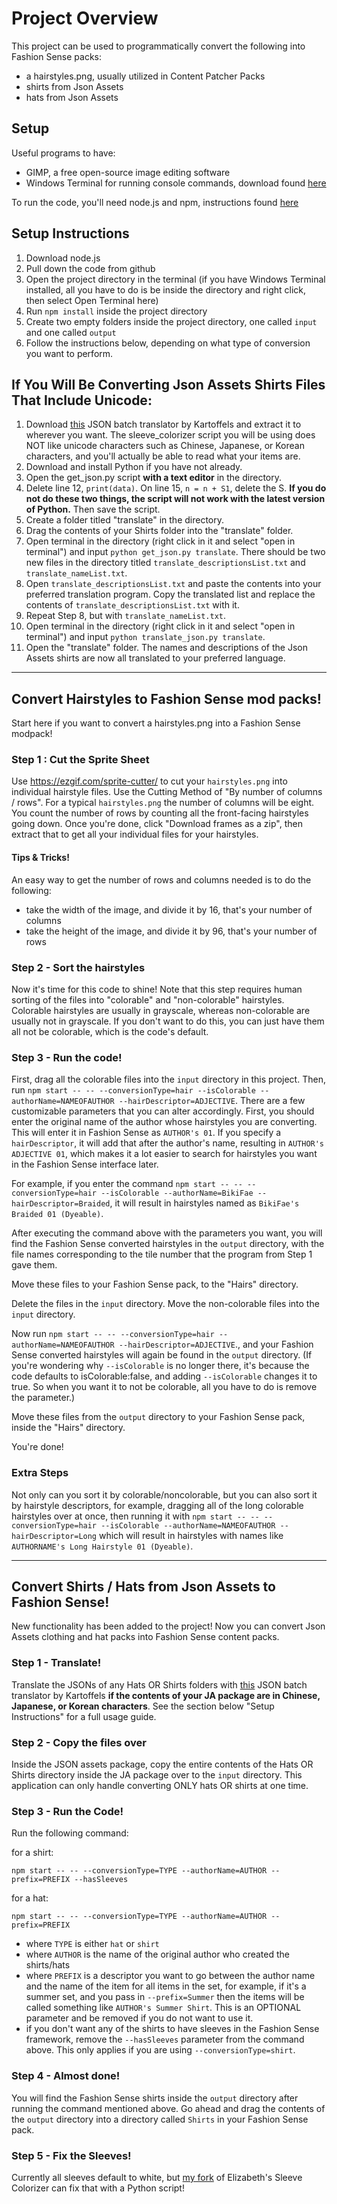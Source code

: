 # Project Overview

This project can be used to programmatically convert the following into Fashion Sense packs: 
- a hairstyles.png, usually utilized in Content Patcher Packs 
- shirts from Json Assets
- hats from Json Assets

## Setup
Useful programs to have: 
- GIMP, a free open-source image editing software
- Windows Terminal for running console commands, download found [here](https://apps.microsoft.com/store/detail/9N0DX20HK701?hl=en-us&gl=US)

To run the code, you'll need node.js and npm, instructions found [here](https://docs.npmjs.com/downloading-and-installing-node-js-and-npm/)

## Setup Instructions
1. Download node.js
2. Pull down the code from github
3. Open the project directory in the terminal (if you have Windows Terminal installed, all you have to do is be inside the directory and right click, then select Open Terminal here)
4. Run `npm install` inside the project directory
5. Create two empty folders inside the project directory, one called `input` and one called `output` 
6. Follow the instructions below, depending on what type of conversion you want to perform. 

## If You Will Be Converting Json Assets Shirts Files That Include Unicode:
1. Download [this](https://www.nexusmods.com/stardewvalley/mods/9961?tab=files) JSON batch translator by Kartoffels and extract it to wherever you want. The sleeve_colorizer script you will be using does NOT like unicode characters such as Chinese, Japanese, or Korean characters, and you'll actually be able to read what your items are.
2. Download and install Python if you have not already.
3. Open the get_json.py script **with a text editor** in the directory.
4. Delete line 12, `print(data)`. On line 15, `n = n + S1`, delete the S. **If you do not do these two things, the script will not work with the latest version of Python.** Then save the script.
5. Create a folder titled "translate" in the directory.
6. Drag the contents of your Shirts folder into the "translate" folder.
7. Open terminal in the directory (right click in it and select "open in terminal") and input `python get_json.py translate`. There should be two new files in the directory titled `translate_descriptionsList.txt` and `translate_nameList.txt`.
8. Open `translate_descriptionsList.txt` and paste the contents into your preferred translation program. Copy the translated list and replace the contents of `translate_descriptionsList.txt` with it.
9. Repeat Step 8, but with `translate_nameList.txt`.
10. Open terminal in the directory (right click in it and select "open in terminal") and input `python translate_json.py translate`.
11. Open the "translate" folder. The names and descriptions of the Json Assets shirts are now all translated to your preferred language. 

-------

## Convert Hairstyles to Fashion Sense mod packs!

Start here if you want to convert a hairstyles.png into a Fashion Sense modpack!


### Step 1 : Cut the Sprite Sheet
Use https://ezgif.com/sprite-cutter/ to cut your `hairstyles.png` into individual
hairstyle files. Use the Cutting Method of "By number of columns / rows". For a
typical `hairstyles.png` the number of columns will be eight. You count the number
of rows by counting all the front-facing hairstyles going down. Once you're done,
click "Download frames as a zip", then extract that to get all your individual
files for your hairstyles.

#### Tips & Tricks!
An easy way to get the number of rows and columns needed is to do the following:
- take the width of the image, and divide it by 16, that's your number of columns
- take the height of the image, and divide it by 96, that's your number of rows

### Step 2 - Sort the hairstyles
Now it's time for this code to shine! Note that this step requires human sorting
of the files into "colorable" and "non-colorable" hairstyles. Colorable
hairstyles are usually in grayscale, whereas non-colorable are usually not in
grayscale. If you don't want to do this, you can just have them all not be
colorable, which is the code's default.

### Step 3 - Run the code!
First, drag all the colorable files into the `input` directory in this project.
Then, run
`npm start -- -- --conversionType=hair --isColorable --authorName=NAMEOFAUTHOR --hairDescriptor=ADJECTIVE`.
There are a few customizable parameters that you can alter accordingly. First,
you should enter the original name of the author whose hairstyles you are
converting. This will enter it in Fashion Sense as `AUTHOR's 01`. If
you specify a `hairDescriptor`, it will add that after the author's name,
resulting in `AUTHOR's ADJECTIVE 01`, which makes it a lot easier to
search for hairstyles you want in the Fashion Sense interface later.

For example, if you enter the command `npm start -- -- --conversionType=hair --isColorable --authorName=BikiFae --hairDescriptor=Braided`,
it will result in hairstyles named as `BikiFae's Braided 01 (Dyeable)`.

After executing the command above with the parameters you want, you will find
the Fashion Sense converted hairstyles in the `output` directory, with the file
names corresponding to the tile number that the program from Step 1 gave them.

Move these files to your Fashion Sense pack, to the "Hairs" directory.

Delete the files in the `input` directory.
Move the non-colorable files into the `input` directory.

Now run
`npm start -- -- --conversionType=hair --authorName=NAMEOFAUTHOR --hairDescriptor=ADJECTIVE`.,
and your Fashion Sense converted hairstyles will again be found in the `output`
directory.
(If you're wondering why `--isColorable` is no longer there, it's because the
code defaults to isColorable:false, and adding `--isColorable` changes it to
true. So when you want it to not be colorable, all you have to do is remove the
parameter.)

Move these files from the `output` directory to your Fashion Sense pack, inside
the "Hairs" directory.

You're done!

### Extra Steps 

Not only can you sort it by colorable/noncolorable, but you can also sort it by hairstyle descriptors, for example, dragging all of the long colorable hairstyles over at once, then running it with `npm start -- -- --conversionType=hair --isColorable --authorName=NAMEOFAUTHOR --hairDescriptor=Long` which will result in hairstyles with names like `AUTHORNAME's Long Hairstyle 01 (Dyeable)`. 

--------------


## Convert Shirts / Hats from Json Assets to Fashion Sense!

New functionality has been added to the project! Now you can convert Json Assets
clothing and hat packs into Fashion Sense content packs.

### Step 1 - Translate! 
Translate the JSONs of any Hats OR Shirts folders with [this](https://www.nexusmods.com/stardewvalley/mods/9961?tab=files) JSON batch translator by Kartoffels **if the contents of your JA package are in Chinese, Japanese, or Korean characters**. See the section below "Setup Instructions" for a full usage guide.

### Step 2 - Copy the files over
Inside the JSON assets package, copy the entire contents of the Hats OR Shirts
directory inside the JA package over to the `input` directory. This application
can only handle converting ONLY hats OR shirts at one time.

### Step 3 - Run the Code!
Run the following command:

for a shirt:
```
npm start -- -- --conversionType=TYPE --authorName=AUTHOR --prefix=PREFIX --hasSleeves
```
for a hat:
```
npm start -- -- --conversionType=TYPE --authorName=AUTHOR --prefix=PREFIX
```
- where `TYPE` is either `hat` or `shirt`
- where `AUTHOR` is the name of the original author who created the shirts/hats
- where `PREFIX` is a descriptor you want to go between the author name and the
name of the item for all items in the set, for example, if it's a summer set,
and you pass in `--prefix=Summer` then the items will be called something like
`AUTHOR's Summer Shirt`. This is an OPTIONAL parameter and be removed if you
do not want to use it.
- if you don't want any of the shirts to have sleeves in the Fashion Sense
framework, remove the `--hasSleeves` parameter from the command above. This
only applies if you are using `--conversionType=shirt`.

### Step 4 - Almost done!
You will find the Fashion Sense shirts inside the `output` directory after
running the command mentioned above. Go ahead and drag the contents of the
`output` directory into a directory called `Shirts` in your Fashion Sense pack.

### Step 5 - Fix the Sleeves!
Currently all sleeves default to white, but [my fork](https://github.com/petitepaddingtonbear/sleeveColorizer) of Elizabeth's Sleeve Colorizer can fix that with a Python script!





